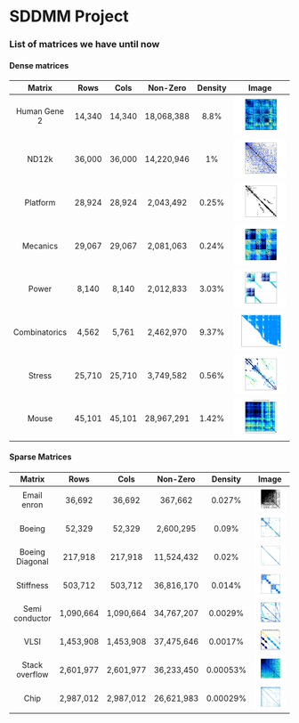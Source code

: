 # SDDMM Project

### List of matrices we have until now

#### Dense matrices

|    Matrix     |    Rows    |   Cols   |  Non-Zero  | Density |                  Image                   |
|:-------------:|:----------:|:--------:|:----------:|:-------:|:----------------------------------------:|
| Human Gene 2  |   14,340   |  14,340  | 18,068,388 |  8.8%   |  <img src="./images/human_gene2.png" />  |
|     ND12k     |   36,000   |  36,000  | 14,220,946 |   1%    |     <img src="./images/nd12k.png" />     |
|   Platform    |  	28,924   |  28,924  | 2,043,492 |  0.25%  |   <img src="./images/platform.png" />    |
|   Mecanics    |  	 29,067  |  29,067  | 2,081,063 |  0.24%  |   <img src="./images/mecanics.png" />    |
|     Power     |  	  	8,140  |   	8,140  |  	2,012,833 |  3.03%  |     <img src="./images/power.png" />     |
| Combinatorics |  	  	4,562  |  5,761  |  	2,462,970 |  9.37%  | <img src="./images/combinatorics.png" /> |
|    Stress     |  	  	25,710 | 25,710  |  	3,749,582 |  0.56%  |    <img src="./images/stress.png" />     |
|     Mouse     |  	  45,101 | 45,101  |  	 	28,967,291 |  1.42%  |     <img src="./images/mouse.png" />     |


#### Sparse Matrices

|     Matrix      |   Rows    |   Cols    |  Non-Zero  | Density  |                   Image                    |
|:---------------:|:---------:|:---------:|:----------:|:--------:|:------------------------------------------:|
|   Email enron   |  36,692   |  36,692   |  367,662   |  0.027%  |   <img src="./images/email-enron.png" />   |
|     Boeing      |  52,329   |  52,329   | 2,600,295  |  0.09%   |     <img src="./images/boeing.png" />      |
| Boeing Diagonal |  217,918  |  217,918  | 11,524,432 |  0.02%   | <img src="./images/boeing_diagonal.png" /> |
|    Stiffness    |  503,712  |  503,712  | 36,816,170 |  0.014%  |    <img src="./images/stiffness.png" />    |
| Semi conductor  | 1,090,664 | 1,090,664 | 34,767,207 | 0.0029%  |     <img src="./images/stokes.png" />      |
|      VLSI       | 1,453,908 | 1,453,908 | 37,475,646 | 0.0017%  |      <img src="./images/vlsi.png" />       |
| Stack overflow  | 2,601,977 | 2,601,977 | 36,233,450 | 0.00053% |  <img src="./images/stackoverflow.png" />  |
|      Chip       | 2,987,012 | 2,987,012 | 26,621,983 | 0.00029% |      <img src="./images/chip.png" />       |
